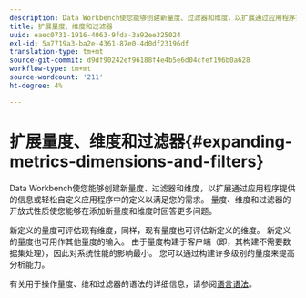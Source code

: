 ```yaml
---
description: Data Workbench使您能够创建新量度、过滤器和维度，以扩展通过应用程序提供的信息或轻松自定义应用程序中的定义以满足您的需求。 量度、维度和过滤器的开放式性质使您能够在添加新量度和维度时回答更多问题。
title: 扩展量度、维度和过滤器
uuid: eaec0731-1916-4063-9fda-3a92ee325024
exl-id: 5a7719a3-ba2e-4361-87e0-4d0df23196df
translation-type: tm+mt
source-git-commit: d9df90242ef96188f4e4b5e6d04cfef196b0a628
workflow-type: tm+mt
source-wordcount: '211'
ht-degree: 4%

---
```


# 扩展量度、维度和过滤器{#expanding-metrics-dimensions-and-filters}

Data Workbench使您能够创建新量度、过滤器和维度，以扩展通过应用程序提供的信息或轻松自定义应用程序中的定义以满足您的需求。 量度、维度和过滤器的开放式性质使您能够在添加新量度和维度时回答更多问题。

新定义的量度可评估现有维度，同样，现有量度也可评估新定义的维度。 新定义的量度也可用作其他量度的输入。 由于量度构建于客户端（即，其构建不需要数据集处理），因此对系统性能的影响最小。 您可以通过构建许多级别的量度来提高分析能力。

有关用于操作量度、维和过滤器的语法的详细信息，请参阅[语言语法](https://docs.adobe.com/content/help/en/data-workbench/using/client/qry-lang-syntx/c-qry-lang-syntx.html)。
